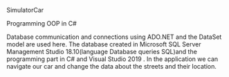 SimulatorCar

Programming OOP in C#

Database communication and connections using ADO.NET and the DataSet model are used here.
The database created in Microsoft SQL Server Management Studio 18.10(language Database queries SQL)and the programming part in C# and Visual Studio 2019 .
In the application we can navigate our car and change the data about the streets and their location.




